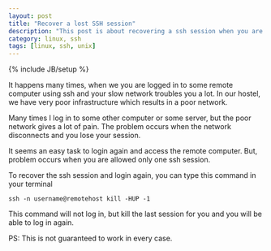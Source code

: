 ```yaml
---
layout: post
title: "Recover a lost SSH session"
description: "This post is about recovering a ssh session when you are not allowed any more logins"
category: linux, ssh
tags: [linux, ssh, unix]
---
```

{% include JB/setup %}

It happens many times, when we you are logged in to some remote computer using ssh and your slow network troubles you a lot. In our hostel, we have very poor infrastructure which results in a poor network.

Many times I log in to some other computer or some server, but the poor network gives a lot of pain. The problem occurs when the network disconnects and you lose your session.

It seems an easy task to login again and access the remote computer. But, problem occurs when you are allowed only one ssh session. 

To recover the ssh session and login again, you can type this command in your terminal

    ssh -n username@remotehost kill -HUP -1

This command will not log in, but kill the last session for you and you will be able to log in again. 

PS: This is not guaranteed to work in every case.
